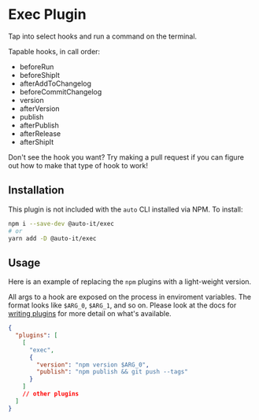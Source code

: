 # Exec Plugin

Tap into select hooks and run a command on the terminal.

Tapable hooks, in call order:

- beforeRun
- beforeShipIt
- afterAddToChangelog
- beforeCommitChangelog
- version
- afterVersion
- publish
- afterPublish
- afterRelease
- afterShipIt

Don't see the hook you want? Try making a pull request if you can figure out how to make that type of hook to work!

## Installation

This plugin is not included with the `auto` CLI installed via NPM. To install:

```sh
npm i --save-dev @auto-it/exec
# or
yarn add -D @auto-it/exec
```

## Usage

Here is an example of replacing the `npm` plugins with a light-weight version.

All args to a hook are exposed on the process in enviroment variables.
The format looks like `$ARG_0`, `$ARG_1`, and so on.
Please look at the docs for [writing plugins](../../docs/pages/writing-plugins.md) for more detail on what's available.

```json
{
  "plugins": [
    [
      "exec",
      {
        "version": "npm version $ARG_0",
        "publish": "npm publish && git push --tags"
      }
    ]
    // other plugins
  ]
}
```
